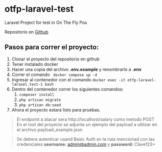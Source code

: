# otfp-laravel-test
Laravel Project for test in On The Fly Pos

Repositorio en [Github](https://github.com/carfesal/otfp-laravel-test/)

## Pasos para correr el proyecto: 
1. Clonar el proyecto del repositorio en github
2. Tener instalado docker 
3. Hacer una copia del archivo **.env.example** y renombrarlo a **.env**
4. Correr el comando ``` docker compose up -d``` 
5. Ingresar al contenedor con el comando 
   ```docker exec -it otfp-laravel-laravel.test-1 bash```
6. Dentro del contenedor correr los siguientes comandos:
   1. ```composer install```
   2. ```php artisan migrate```
   3. ```php artisan db:seed```
7. Ahora el proyecto estara listo para pruebas.

> El endpoint a atacar sera http://localhost/salary como metodo POST
> En el root del proyecto se adjunta un ejemplo del payload a utilizar en el archivo payload_example.json


> Se debera autenticar usand Basic Auth en la ruta mencionad con las credenciales **username:** admin@admin.com 
> y **password:** Clave123+
